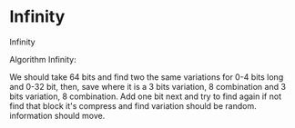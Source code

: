 # Infinity
Infinity

Algorithm Infinity:

We should take 64 bits and find two the same variations for 0-4 bits long and 0-32 bit, then, save where it is a 3 bits variation, 8 combination and 3 bits variation, 8 combination. Add one bit next and try to find again if not find that block it's compress and find variation should be random. information should move.

